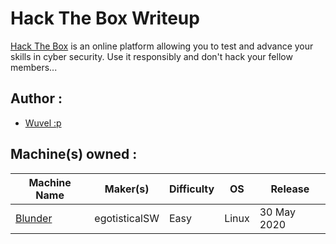# Hack The Box Writeup

[Hack The Box](https://www.hackthebox.eu) is an online platform allowing you to test and advance your skills in cyber security. Use it responsibly and don't hack your fellow members... 

## Author : 
* [Wuvel :p](https://tryhackme.com/p/wuvel)

## Machine(s) owned :

Machine Name  | Maker(s)   | Difficulty    | OS         | Release
----          | ----       | ----          | ----       | ----
[Blunder](https://www.hackthebox.eu/home/machines/profile/254) | egotisticalSW | Easy | Linux | 30 May 2020
